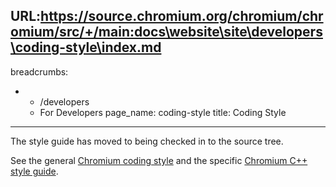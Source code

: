 URL:https://source.chromium.org/chromium/chromium/src/+/main:docs\website\site\developers\coding-style\index.md
---
breadcrumbs:
- - /developers
  - For Developers
page_name: coding-style
title: Coding Style
---

The style guide has moved to being checked in to the source tree.

See the general [Chromium coding
style](https://chromium.googlesource.com/chromium/src/+/HEAD/styleguide/styleguide.md)
and the specific [Chromium C++ style
guide](https://chromium.googlesource.com/chromium/src/+/HEAD/styleguide/c++/c++.md).
